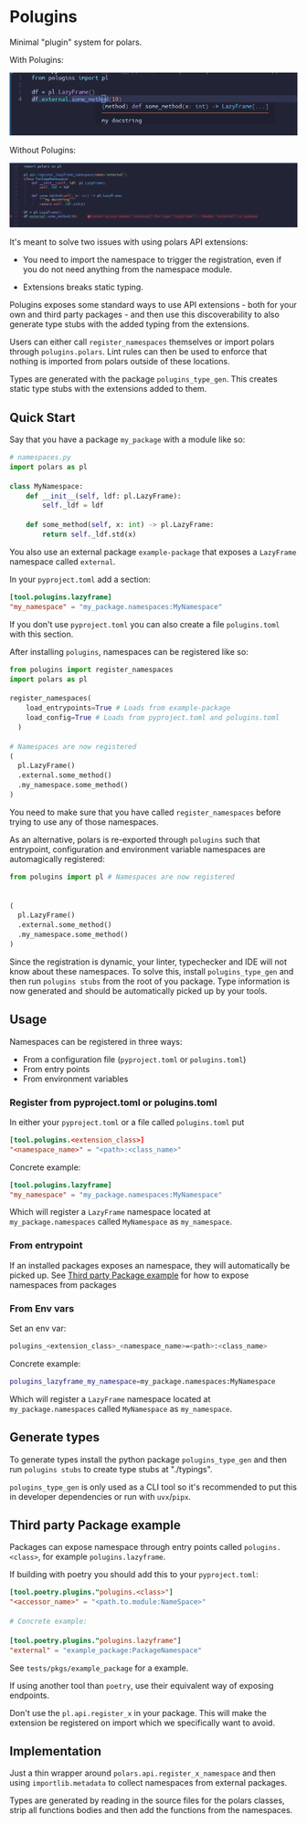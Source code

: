 # Polugins

Minimal "plugin" system for polars.

With Polugins:

![With polugins](screenshots/with.png)

Without Polugins:

![Without polugins](screenshots/without.png)

It's meant to solve two issues with using polars API extensions:

- You need to import the namespace to trigger the registration, even if you do not need anything from the namespace module.

- Extensions breaks static typing.

Polugins exposes some standard ways to use API extensions - both for your own and third party packages - 
and then use this discoverability to also generate type stubs with the added typing from the extensions.

Users can either call `register_namespaces` themselves or import polars through `polugins.polars`.
Lint rules can then be used to enforce that nothing is imported from polars outside of these locations.

Types are generated with the package `polugins_type_gen`. This creates static type stubs with the extensions added to them.

## Quick Start 

Say that you have a package `my_package` with a module like so:
```python
# namespaces.py
import polars as pl

class MyNamespace:
    def __init__(self, ldf: pl.LazyFrame):
        self._ldf = ldf

    def some_method(self, x: int) -> pl.LazyFrame:
        return self._ldf.std(x)
```

You also use an external package `example-package` that exposes a `LazyFrame` namespace called `external`.

In your `pyproject.toml` add a section:

```toml
[tool.polugins.lazyframe]
"my_namespace" = "my_package.namespaces:MyNamespace"
```

If you don't use `pyproject.toml` you can also create a file `polugins.toml` with this section.

After installing `polugins`, namespaces can be registered like so:

```python
from polugins import register_namespaces
import polars as pl

register_namespaces(
    load_entrypoints=True # Loads from example-package
    load_config=True # Loads from pyproject.toml and polugins.toml
  )

# Namespaces are now registered
(
  pl.LazyFrame()
  .external.some_method()
  .my_namespace.some_method()
)
```

You need to make sure that you have called `register_namespaces` before trying to use any of those namespaces.

As an alternative, polars is re-exported through `polugins` such that entrypoint, configuration and environment variable namespaces are automagically registered:

```python
from polugins import pl # Namespaces are now registered


(
  pl.LazyFrame()
  .external.some_method()
  .my_namespace.some_method()
)
```

Since the registration is dynamic, your linter, typechecker and IDE will not know about these namespaces.
To solve this, install `polugins_type_gen` and then run `polugins stubs` from the root of you package. Type information is now generated and should be automatically picked up by your tools. 

## Usage

Namespaces can be registered in three ways:

- From a configuration file (`pyproject.toml` or `polugins.toml`)
- From entry points
- From environment variables

### Register from pyproject.toml or polugins.toml
In either your `pyproject.toml` or a file called `polugins.toml` put

```toml
[tool.polugins.<extension_class>]
"<namespace_name>" = "<path>:<class_name>"
```
Concrete example:

```toml
[tool.polugins.lazyframe]
"my_namespace" = "my_package.namespaces:MyNamespace"
```

Which will register a  `LazyFrame` namespace located at `my_package.namespaces` called `MyNamespace` as `my_namespace`.

### From entrypoint
If an installed packages exposes an namespace, they will automatically be picked up. See 
[Third party Package example](#third-party-package-example) for how to expose namespaces from packages


### From Env vars
Set an env var:
```bash
polugins_<extension_class>_<namespace_name>=<path>:<class_name>
```

Concrete example:

```bash
polugins_lazyframe_my_namespace=my_package.namespaces:MyNamespace
```

Which will register a  `LazyFrame` namespace located at `my_package.namespaces` called `MyNamespace` as `my_namespace`.

## Generate types

To generate types install the python package `polugins_type_gen` and then run `polugins stubs` to create type stubs at "./typings".

`polugins_type_gen` is only used as a CLI tool so it's recommended to put this in developer dependencies or run with `uvx`/`pipx`.

## Third party Package example

Packages can expose namespace through entry points called `polugins.<class>`, for example `polugins.lazyframe`.

If building with poetry you should add this to your `pyproject.toml`:

```toml
[tool.poetry.plugins."polugins.<class>"]
"<accessor_name>" = "<path.to.module:NameSpace>"

# Concrete example:

[tool.poetry.plugins."polugins.lazyframe"]
"external" = "example_package:PackageNamespace"
```

See `tests/pkgs/example_package` for a example.

If using another tool than `poetry`, use their equivalent way of exposing endpoints.

Don't use the `pl.api.register_x` in your package. This will make the extension be registered on import which we specifically want to avoid.


## Implementation

Just a thin wrapper around `polars.api.register_x_namespace` and then using `importlib.metadata` to collect
namespaces from external packages.

Types are generated by reading in the source files for the polars classes, strip all functions bodies and then add the functions from the namespaces.

